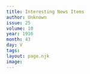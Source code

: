 ```yaml
---
title: Interesting News Items
author: Unknown
issue: 25
volume: 10
year: 1916
month: 43
day: V
tags:
layout: page.njk
image:
---
```

